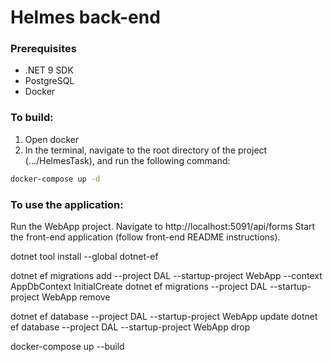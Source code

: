 # Helmes back-end

### Prerequisites
- .NET 9 SDK
- PostgreSQL
- Docker


### To build:
1. Open docker
2. In the terminal, navigate to the root directory of the project (.../HelmesTask), and run the following command:
~~~ sh
docker-compose up -d
~~~


### To use the application:
Run the WebApp project.
Navigate to http://localhost:5091/api/forms
Start the front-end application (follow front-end README instructions).


dotnet tool install --global dotnet-ef

dotnet ef migrations add --project DAL --startup-project WebApp --context AppDbContext InitialCreate
dotnet ef migrations --project DAL --startup-project WebApp remove

dotnet ef database --project DAL --startup-project WebApp update
dotnet ef database --project DAL --startup-project WebApp drop

docker-compose up --build
